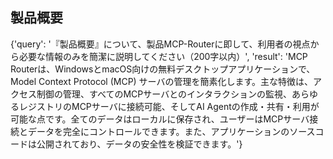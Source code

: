 ## 製品概要

{'query': '『製品概要』について、製品MCP-Routerに即して、利用者の視点から必要な情報のみを簡潔に説明してください（200字以内）', 'result': 'MCP Routerは、WindowsとmacOS向けの無料デスクトップアプリケーションで、Model Context Protocol (MCP) サーバの管理を簡素化します。主な特徴は、アクセス制御の管理、すべてのMCPサーバとのインタラクションの監視、あらゆるレジストリのMCPサーバに接続可能、そしてAI Agentの作成・共有・利用が可能な点です。全てのデータはローカルに保存され、ユーザーはMCPサーバ接続とデータを完全にコントロールできます。また、アプリケーションのソースコードは公開されており、データの安全性を検証できます。'}